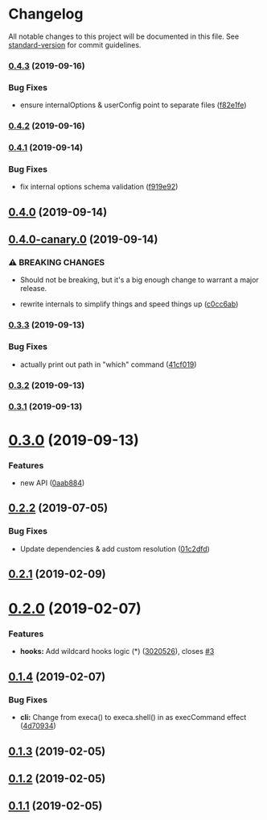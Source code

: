 # Changelog

All notable changes to this project will be documented in this file. See [standard-version](https://github.com/conventional-changelog/standard-version) for commit guidelines.

### [0.4.3](https://github.com/mrwest808/skal/compare/v0.4.2...v0.4.3) (2019-09-16)


### Bug Fixes

* ensure internalOptions & userConfig point to separate files ([f82e1fe](https://github.com/mrwest808/skal/commit/f82e1fe))

### [0.4.2](https://github.com/mrwest808/skal/compare/v0.4.1...v0.4.2) (2019-09-16)

### [0.4.1](https://github.com/mrwest808/skal/compare/v0.4.0...v0.4.1) (2019-09-14)


### Bug Fixes

* fix internal options schema validation ([f919e92](https://github.com/mrwest808/skal/commit/f919e92))

## [0.4.0](https://github.com/mrwest808/skal/compare/v0.4.0-canary.0...v0.4.0) (2019-09-14)

## [0.4.0-canary.0](https://github.com/mrwest808/skal/compare/v0.3.3...v0.4.0-canary.0) (2019-09-14)


### ⚠ BREAKING CHANGES

* Should not be breaking, but it's a big enough change to warrant a major release.

* rewrite internals to simplify things and speed things up ([c0cc6ab](https://github.com/mrwest808/skal/commit/c0cc6ab))

### [0.3.3](https://github.com/mrwest808/skal/compare/v0.3.2...v0.3.3) (2019-09-13)


### Bug Fixes

* actually print out path in "which" command ([41cf019](https://github.com/mrwest808/skal/commit/41cf019))

### [0.3.2](https://github.com/mrwest808/skal/compare/v0.3.1...v0.3.2) (2019-09-13)

### [0.3.1](https://github.com/mrwest808/skal/compare/v0.3.0...v0.3.1) (2019-09-13)

<a name="0.3.0"></a>
# [0.3.0](https://github.com/mrwest808/skal/compare/v0.2.2...v0.3.0) (2019-09-13)


### Features

* new API ([0aab884](https://github.com/mrwest808/skal/commit/0aab884))



<a name="0.2.2"></a>
## [0.2.2](https://github.com/mrwest808/skal/compare/v0.2.1...v0.2.2) (2019-07-05)


### Bug Fixes

* Update dependencies & add custom resolution ([01c2dfd](https://github.com/mrwest808/skal/commit/01c2dfd))



<a name="0.2.1"></a>
## [0.2.1](https://github.com/mrwest808/skal/compare/v0.2.0...v0.2.1) (2019-02-09)



<a name="0.2.0"></a>
# [0.2.0](https://github.com/mrwest808/skal/compare/v0.1.4...v0.2.0) (2019-02-07)


### Features

* **hooks:** Add wildcard hooks logic (*) ([3020526](https://github.com/mrwest808/skal/commit/3020526)), closes [#3](https://github.com/mrwest808/skal/issues/3)



<a name="0.1.4"></a>
## [0.1.4](https://github.com/mrwest808/skal/compare/v0.1.3...v0.1.4) (2019-02-07)


### Bug Fixes

* **cli:** Change from execa() to execa.shell() in as execCommand effect ([4d70934](https://github.com/mrwest808/skal/commit/4d70934))



<a name="0.1.3"></a>
## [0.1.3](https://github.com/mrwest808/skal/compare/v0.1.2...v0.1.3) (2019-02-05)



<a name="0.1.2"></a>
## [0.1.2](https://github.com/mrwest808/skal/compare/v0.1.1...v0.1.2) (2019-02-05)



<a name="0.1.1"></a>
## [0.1.1](https://github.com/mrwest808/skal/compare/v0.1.0...v0.1.1) (2019-02-05)
